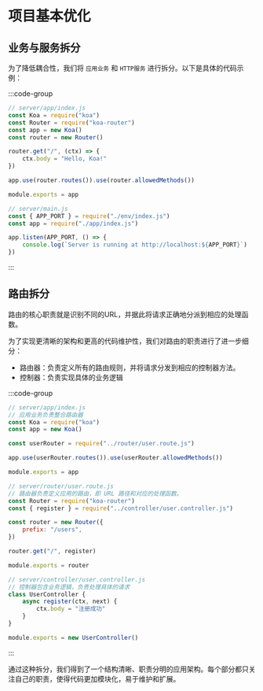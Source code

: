 # 项目基本优化

## 业务与服务拆分

为了降低耦合性，我们将 `应用业务` 和 `HTTP服务` 进行拆分。以下是具体的代码示例：

:::code-group

```js [应用业务]
// server/app/index.js
const Koa = require("koa")
const Router = require("koa-router")
const app = new Koa()
const router = new Router()

router.get("/", (ctx) => {
	ctx.body = "Hello, Koa!"
})

app.use(router.routes()).use(router.allowedMethods())

module.exports = app
```

```js [HTTP服务]
// server/main.js
const { APP_PORT } = require("./env/index.js")
const app = require("./app/index.js")

app.listen(APP_PORT, () => {
	console.log(`Server is running at http://localhost:${APP_PORT}`)
})
```

:::

## 路由拆分

路由的核心职责就是识别不同的URL，并据此将请求正确地分派到相应的处理函数。

为了实现更清晰的架构和更高的代码维护性，我们对路由的职责进行了进一步细分：

- 路由器：负责定义所有的路由规则，并将请求分发到相应的控制器方法。
- 控制器：负责实现具体的业务逻辑

:::code-group

```js [应用业务]
// server/app/index.js
// 应用业务负责整合路由器
const Koa = require("koa")
const app = new Koa()

const userRouter = require("../router/user.route.js")

app.use(userRouter.routes()).use(userRouter.allowedMethods())

module.exports = app
```

```js [路由器]
// server/router/user.route.js
// 路由器负责定义应用的路由，即 URL 路径和对应的处理函数。
const Router = require("koa-router")
const { register } = require("../controller/user.controller.js")

const router = new Router({
	prefix: "/users",
})

router.get("/", register)

module.exports = router
```

```js [控制器]
// server/controller/user.controller.js
// 控制器包含业务逻辑，负责处理具体的请求
class UserController {
	async register(ctx, next) {
		ctx.body = "注册成功"
	}
}

module.exports = new UserController()
```

:::

通过这种拆分，我们得到了一个结构清晰、职责分明的应用架构。每个部分都只关注自己的职责，使得代码更加模块化，易于维护和扩展。










